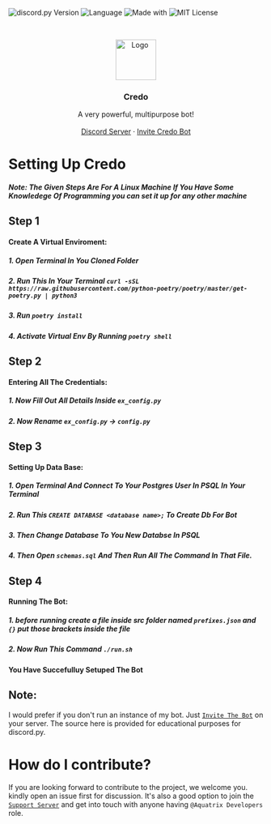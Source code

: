  ![discord.py Version](https://img.shields.io/badge/lib-discord.py%201.7.0-blue) ![Language](https://img.shields.io/badge/lang-Python%203.8.6-green) <!--[![Discord Bots](https://top.gg/api/widget/status/782867672626364456.svg)](https://top.gg/bot/782867672626364456) [![Discord Bots](https://top.gg/api/widget/servers/782867672626364456.svg)](https://top.gg/bot/782867672626364456) [![Discord Bots](https://top.gg/api/widget/upvotes/782867672626364456.svg)](https://top.gg/bot/782867672626364456) [![Discord Bots](https://top.gg/api/widget/owner/782867672626364456.svg)](https://top.gg/bot/782867672626364456)--> ![Made with](https://img.shields.io/badge/Made%20With-LOVE-%23fa4b4b?style=flat-square) 
![MIT License](https://img.shields.io/github/license/Arthurdw/Reaction-Role?style=flat-square)

<br />
<p align="center">
    <img src="https://cdn.discordapp.com/avatars/862957770599825418/0fa86b9cc12348c1c7c2c5e7a4b0c308.jpeg?size=1024" alt="Logo" width="80" height="80">

  <h3 align="center">Credo</h3>

  <p align="center">
    A very powerful, multipurpose bot!
    <br />
    <br />
    <a href="https://discord.gg/YSJVbxj9nw">Discord Server</a>
    ·
    <a href=https://discord.com/oauth2/authorize?client_id=862957770599825418&permissions=2147483647&scope=bot">Invite Credo Bot</a>
    <br/>

  </p>
</p>

# Setting Up Credo
##### Note: The Given Steps Are For A Linux Machine If You Have Some Knowledege Of Programming you can set it up for any other machine
## Step 1
#### Create A Virtual Enviroment:
##### 1. Open Terminal In You Cloned Folder
##### 2. Run This In Your Terminal `curl -sSL https://raw.githubusercontent.com/python-poetry/poetry/master/get-poetry.py | python3`
##### 3. Run `poetry install`
##### 4. Activate Virtual Env By Running `poetry shell`

## Step 2
#### Entering All The Credentials:
##### 1. Now Fill Out All Details Inside `ex_config.py`
##### 2. Now Rename `ex_config.py` -> `config.py`

## Step 3
#### Setting Up Data Base:
##### 1. Open Terminal And Connect To Your Postgres User In PSQL In Your Terminal
##### 2. Run This `CREATE DATABASE <database name>;` To Create Db For Bot
##### 3. Then Change Database To You New Databse In PSQL 
##### 4. Then Open `schemas.sql` And Then Run All The Command In That File.

## Step 4
#### Running The Bot:
##### 1. before running create a file inside src folder named `prefixes.json` and `{}` put those brackets inside the file
##### 2. Now Run This Command `./run.sh`

#### You Have Succefulluy Setuped The Bot

## Note: 
I would prefer if you don't run an instance of my bot. Just [`Invite The Bot`](https://discord.com/oauth2/authorize?client_id=862957770599825418&permissions=2147483647&scope=bot) on your server. The source here is provided for educational purposes for discord.py.

<!-- CONTRIBUTION -->

# How do I contribute?

If you are looking forward to contribute to the project, we welcome you. kindly open an issue first for discussion.
It's also a good option to join the [`Support Server`](https://discord.gg/YSJVbxj9nw) and get into touch with anyone having `@Aquatrix Developers` role.
